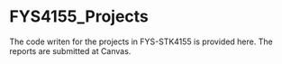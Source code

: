 # FYS4155_Projects

The code writen for the projects in FYS-STK4155 is provided here. The reports are submitted at Canvas.
